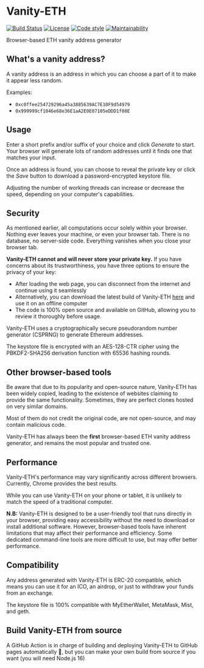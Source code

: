 # Vanity-ETH

[![Build Status](https://flat.badgen.net/github/checks/bokub/vanity-eth?label=build)](https://github.com/bokub/vanity-eth/actions/workflows/deploy.yml?query=branch%3Amaster)
[![License](https://flat.badgen.net/badge/license/MIT/cyan)](https://raw.githubusercontent.com/bokub/vanity-eth/master/LICENSE)
[![Code style](https://flat.badgen.net/badge/code%20style/prettier/ff69b4)](https://github.com/bokub/prettier-config)
[![Maintainability](https://flat.badgen.net/codeclimate/maintainability/bokub/vanity-eth)](https://codeclimate.com/github/bokub/vanity-eth/maintainability)

Browser-based ETH vanity address generator


## What's a vanity address?

A vanity address is an address in which you can choose a part of it to make it appear less random.

Examples:

-   `0xc0ffee254729296a45a3885639AC7E10F9d54979`
-   `0x999999cf1046e68e36E1aA2E0E07105eDDD1f08E`

## Usage


Enter a short prefix and/or suffix of your choice and click _Generate_ to start. Your browser will
generate lots of random addresses until it finds one that matches your input.

Once an address is found, you can choose to reveal the private key or click the _Save_ button to download a password-encrypted keystore file.

Adjusting the number of working threads can increase or decrease the speed, depending on your computer's capabilities.

## Security

As mentioned earlier, all computations occur solely within your browser. Nothing ever leaves your machine, or even your browser tab.
There is no database, no server-side code. Everything vanishes when you close your browser tab.

**Vanity-ETH cannot and will never store your private key.** If you have concerns about its trustworthiness, you have three options to ensure the privacy of your key:

-   After loading the web page, you can disconnect from the internet and continue using it seamlessly
-   Alternatively, you can download the latest build of Vanity-ETH [here](https://git.io/veth-dl)
    and use it on an offline computer
-   The code is 100% open source and available on GitHub, allowing you to review it thoroughly before usage.

Vanity-ETH uses a cryptographically secure pseudorandom number generator (CSPRNG) to generate Ethereum addresses.

The keystore file is encrypted with an AES-128-CTR cipher using the PBKDF2-SHA256 derivation function with 65536 hashing rounds.

## Other browser-based tools

Be aware that due to its popularity and open-source nature, Vanity-ETH has been widely copied, leading to the existence of websites claiming to provide the same functionality. Sometimes, they are perfect clones hosted on very similar domains.

Most of them do not credit the original code, are not open-source, and may contain malicious code.

Vanity-ETH has always been the **first** browser-based ETH vanity address generator, and remains the most popular and trusted one.


## Performance

Vanity-ETH's performance may vary significantly across different browsers. Currently, Chrome provides the best results.

While you can use Vanity-ETH on your phone or tablet, it is unlikely to match the speed of a traditional computer.

**N.B:** Vanity-ETH is designed to be a user-friendly tool that runs directly in your browser, providing easy accessibility without the need to download or install additional software.
However, browser-based tools have inherent limitations that may affect their performance and efficiency. Some dedicated command-line tools are more difficult to use, but may offer better performance.

## Compatibility

Any address generated with Vanity-ETH is ERC-20 compatible, which means you can use it for an ICO, an airdrop, or just
to withdraw your funds from an exchange.

The keystore file is 100% compatible with MyEtherWallet, MetaMask, Mist, and geth.

## Build Vanity-ETH from source

A GitHub Action is in charge of building and deploying Vanity-ETH to GitHub pages automatically 🤖, but you can make
your own build from source if you want (you will need Node.js 16)


